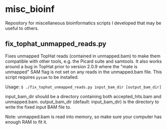 misc_bioinf
===========

Repository for miscellaneous bioinformatics scripts I developed that may be useful to others.

fix_tophat_unmapped_reads.py
----------------------------

Fixes unmapped TopHat reads (contained in unmapped.bam) to make them compatible with other tools,
e.g. the Picard suite and samtools.  It also works around a bug in TopHat prior to version 2.0.9 where
the "mate is unmapped" SAM flag is not set on any reads in the unmapped.bam file.  This script requires ```pysam``` to be installed.

Usage: ```$ ./fix_tophat_unmapped_reads.py input_bam_dir [output_bam_dir]```

input_bam_dir should be a directory containing both accepted_hits.bam and unmapped.bam.
output_bam_dir (default: input_bam_dir) is the directory to write the fixed input BAM file to.

Note: unmapped.bam is read into memory, so make sure your computer has enough RAM to fit it.

